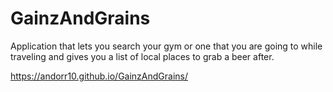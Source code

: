 # GainzAndGrains
Application that lets you search your gym or one that you are going to while traveling and gives you a list of local places to grab a beer after.

https://andorr10.github.io/GainzAndGrains/
